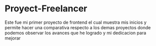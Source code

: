 # Proyect-Freelancer
Este fue mi primer proyecto de frontend el cual muestra mis inicios y permite hacer una comparativa respecto a los demas proyectos donde podemos observar los avances que he logrado y mi dedicacion para mejorar
